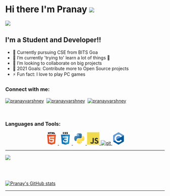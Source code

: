 # Hi there I'm Pranay <img src="https://github.com/TheDudeThatCode/TheDudeThatCode/blob/master/Assets/Hi.gif" width="29px">


![](https://camo.githubusercontent.com/992babdffd8c74a1502de375fbdf7e4d54773242/68747470733a2f2f6d656469612e67697068792e636f6d2f6d656469612f53576f536b4e36447854737a71494b4571762f67697068792e676966)

## I'm a Student and Developer!!

- 🔭 Currently pursuing CSE from BITS Goa
- 🌱 I’m currently 'trying to' learn a lot of things 🤣
- 👯 I’m looking to collaborate on big projects
- 🥅 2021 Goals: Contribute more to Open Source projects
- ⚡ Fun fact: I love to play PC games

### Connect with me:

<p align="center">

<a href="https://www.linkedin.com/in/pranay-varshney-43b677204/" target="blank"><img align="center" src="https://cdn.jsdelivr.net/npm/simple-icons@3.0.1/icons/linkedin.svg" alt="pranayvarshney" height="20" width="20" /></a>&nbsp;
<a href="https://www.instagram.com/pranay_varshney/" target="blank"><img align="center" src="https://cdn.jsdelivr.net/npm/simple-icons@3.0.1/icons/instagram.svg" alt="pranayvarshney" height="20" width="20" /></a>&nbsp;
<a href="https://pranayvarshney.github.io/" target="blank"><img align="center" src="https://cdn.jsdelivr.net/npm/simple-icons@3.0.1/icons/github.svg" alt="pranayvarshney" height="20" width="20" /></a>&nbsp;

</p>

<br />

### Languages and Tools:
<p align="center"> 
  <a href="https://www.w3.org/html/" target="_blank"> 
    <img src="https://raw.githubusercontent.com/devicons/devicon/master/icons/html5/html5-original-wordmark.svg" alt="html5" width="40" height="40"/> 
  </a>
  <a href="https://www.w3schools.com/css/" target="_blank"> 
    <img src="https://raw.githubusercontent.com/devicons/devicon/master/icons/css3/css3-original-wordmark.svg" alt="css3" width="40" height="40"/> 
  </a> 
  <a href="https://www.python.org" target="_blank"> 
    <img src="https://raw.githubusercontent.com/devicons/devicon/master/icons/python/python-original.svg" alt="python" width="40" height="40"/> 
  </a>  
  <a href="https://developer.mozilla.org/en-US/docs/Web/JavaScript" target="_blank"> 
    <img src="https://raw.githubusercontent.com/devicons/devicon/master/icons/javascript/javascript-original.svg" alt="javascript" width="40" height="40"/> 
  </a> 
  <a href="https://git-scm.com/" target="_blank"> 
    <img src="https://www.vectorlogo.zone/logos/git-scm/git-scm-icon.svg" alt="git" width="40" height="40"/> 
  </a>
  <a href="https://www.w3schools.in/c-tutorial/intro/" target="_blank"> 
    <img src="https://raw.githubusercontent.com/devicons/devicon/master/icons/c/c-original.svg" alt="C" width="40" height="40"/> 
  </a>
   
</p>



---
![](https://komarev.com/ghpvc/?username=pranayvarshney&color=blueviolet)


<br />
<br />

[![Pranay's GitHub stats](https://github-readme-stats.vercel.app/api?username=pranayvarshney&count_private=true&theme=radical)](https://github.com/anuraghazra/github-readme-stats)

---
